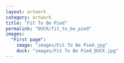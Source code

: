 ```yaml
---
layout: artwork
category: artwork
title: "Fit To Be Pied"
permalink: "DUCK/fit_to_be_pied"
images:
  "First page":
    image: "images/Fit To Be Pied.jpg"
    duck: "images/Fit To Be Pied_DUCK.jpg"
---
```

